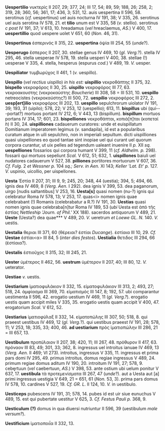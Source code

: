 **Uespertilio** νυκτερίς II 207, 29; 377, 24; III 17, 54; 89, 59; 188,
26; 258, 2; 319, 28; 360, 56; 361, 17; 436, 3; 531, 12. auis uespertina
II 596, 58. serotinus (*cf.* uespertinus) uel auis nocturna IV 191, 38;
V 335, 26. serotinus uel auis serotina IV 578, 21. et **tilio** unum est
V 335, 58 (*v.* stellio). serotinus *c post* IV 191, 37; V 613, 10.
hreadamus (*vel* hreaclaemus, *AS.*) V 400, 17. **uespertillio** quod
uespere uolet V 651, 60 (*Non.* 46, 31).

**Uespertinus** ἑσπερινός II 315, 22. **uespertina** ὀψία III 254, 55
(*unde*?).

**Uesperugo** ἕσπερος II 207, 30. stellae genus IV 469, 10 (*gl.
Verg.*?). stella IV 295, 46. stella uesperae IV 578, 19. stella uesperi
V 400, 38. stellae (!) uesperae V 335, 4. stella, hesperus (espurus
*cod.*) V 489, 19. *V.* uesper.

**Uespiliator** τυμβωρύχος II 461, 1 (*v.* uespillo).

**Uespillo** (*vel rectius* uispillo) *in his est:* **uispillio**
νεκροθάπτης II 375, 32. **bispello** νεκροφόρος II 30, 25. **uispillo**
νεκροφόρος III 77, 63. νεκροακουστης (νεκροκαύστης *Boucherie*) III 308,
58 = III 531, 10. **uespillo** netreocistes (νεκροκαύστης?) III 500, 72.
**uespilio** νεκροφόρος III 272, 2. **uesp[ert]ilio** νεκροφόρος III
202, 13. **uespillo** sepulchrorum uiolator IV 191, 39; 193, 31
(uipilo); 578, 22; V 253, 12 (uespellio); 613, 11. **bispillus** ubi
(qui---portat?) mortuos portant IV 212, 6; V 443, 13 (bispillum).
**bispillum** mortuos portans IV 314, 17; 601, 23. **bispelliones**
νεκροθάπται, κοπιά[π]ται (κοπεταί *h*) II 30, 24. **uispilliones**
cadauerum curatores: unde et euispillatum Domitianum imperatorem legimus
(*v.* sandapila), id est a popularibus curatum atque in uili sepulchro,
non in imperiali sepultum. dicti uispilliones quasi uixpelliones eo quod
tantae sint inopiae uel qui curant uel quorum corpora curantur, ut uix
pelles ad tegendum ualeant inuenire II *p.* XII *sq.* **uespelliones**
fossarios qui corpora humant V 399, 11 (*cf. Aldhelm. p.* 298). fossarii
qui mortuos sepeliunt *Scal.* V 612, 51; 632, 1. **uispillones** baiuli
uel nudatores cadauerum V 527, 38. **pilliones** portitores mortuorum V
607, 36. *Cf. Fulg.* 2 *et Wessner p.* 104 *sq.; Serv. in Aen.* XI 143;
*Keller 'Lat. Et' p.* 127. *V.* uspinio, uicollio, per uispellones.

**Uesta** Ἑστία II 207, 31; III 9, 9; 245, 20; 348, 44 (uestia); 394, 5;
494, 66. ignis dea IV 469, 8 (*Verg. Aen.* I 292). dea ignis V 399,
53. dea paganorum, uirgo [nudis saltantibus] V 253, 16. **Uesta[s]**
quasi nomen (nu-?) ignis qui celebratur Roma IV 578, 13; V 253, 17.
quas\<i\> nomen ignis quae celebrabant (!) Romanis (celebrabatur a R.?)
IV 191, 30. **Uestias** quasi nomen ignis quae celebraba[n]tur Roma IV
189, 53 (*ubi* Uesta est ἀπὸ τῆς έστίας *Nettleship 'Journ. of Phil.'*
XX 188). sacerdos antiquorum V 489, 21. **Ueste** (Uesta?) dea
quae\*\*\* V 489, 20. *V.* ueretrum *et Loewe GL. N.* 140. *V.* uestis.

**Uestalia** θεριαι III 371, 60 (θέρειαι? ἑστίαι *Ducange*). ἑστίαια III
10, 29. *Cf.* **Uestae** ἑστίαι\<α\> III 84, 5 (*inter dies festos*).
**Uestialia** θετιδος III 294, 66 (ἑστίαια?).

**Uestalis** ἑστιοῦχος II 315, 32; III 245, 21.

**Uester** ὑμέτερος II 462, 56. **uestrum** ὑμέτερον II 207, 40; III 80,
12. *V.* ueterator.

**Uestiae** *v.* uestis.

**Uestiarium** ἱματιοφυλάκιον II 332, 15. εἱματοφυλάκιον III 313, 2;
493, 27; 518, 24. ὰμφίασμα III 369, 70. εἱματισμός III 147, 8; 192, 57.
ubi comparantur uestimenta II 596, 42. erogatio uestium IV 469, 11 (*gl.
Verg.?*). erogatio uestis quam accipit miles V 335, 35. erogatio uestis
quam accipit V 400, 47. erogatorium *Scal.* V 612, 52.

**Uestiarius** ἱματιοφύλαξ II 332, 14. εἱματοπώλης III 307, 50; 518, 8.
qui praeest uestibus IV 469, 12 (*gl. Verg.*?). qui uestibus praeest
IV 191, 28; 578, 11; V 253, 18; 335, 33; 400, 46. **ad uestiarium** πρὸς
ἱματιοπώλην III 286, 21 = III 657, 13.

**Uestibulum** προπύλαιον II 207, 38; 420, 11; III 267, 48. πρόθυρον II
417, 63. πρόναον III 83, 49; 301, 33; 362, 8. ingressus uel introitus
ianuae IV 469, 13 (*Verg. Aen.* II 469; VI 273). introitus, ingressus
V 335, 11. ingressus et prima pars domi IV 295, 49. primus introitus,
domus regiae ingressus V 489, 24. primum regiae domus aditum IV 190, 20.
introitum IV 191, 27; 578, 9. cebęrtuun (*vel* caebertuun, *AS.*) V 398,
53. ante ostium ubi uelum ponitur V 637, 17. **uestibula** τὰ
προτεμενίσματα III 267, 47 (*unde*?). aut a Uesta aut [a] primi
ingressus uestigia V 649, 21 = 651, 61 (*Non.* 53, 3). prima pars domus
IV 578, 10. cardines V 527, 19. *Cf. GR. L.* II 124, 10. *V.* in
uestibulo.

**Uesticeps** pubescens IV 191, 31; 578, 14. pubes id est uir siue
eunuchus V 489, 15. est qui pubertate uestitur V 625, 3. *Cf. Festus
Pauli p.* 368, 9.

**Uesticulum (?)** domus in qua diuersi nutriuntur II 596, 39
(uestibulum *male versum?*).

**Uestificium** ἱματιοποιΐα II 332, 13.
